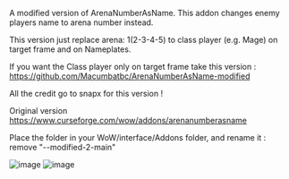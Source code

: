 A modified version of ArenaNumberAsName. This addon changes enemy players name to arena number instead.

This version just replace arena: 1(2-3-4-5) to class player (e.g. Mage) on target frame and on Nameplates.

If you want the Class player only on target frame take this version : https://github.com/Macumbatbc/ArenaNumberAsName-modified

All the credit go to snapx for this version !

Original version
https://www.curseforge.com/wow/addons/arenanumberasname

Place the folder in your WoW/interface/Addons folder, and rename it : remove "--modified-2-main"

![image](https://user-images.githubusercontent.com/85767653/124672063-b52d6f80-deb6-11eb-9f17-b667a5811ee4.png)
![image](https://user-images.githubusercontent.com/85767653/124364954-49909b80-dc45-11eb-86ea-4329006ad48c.png)
